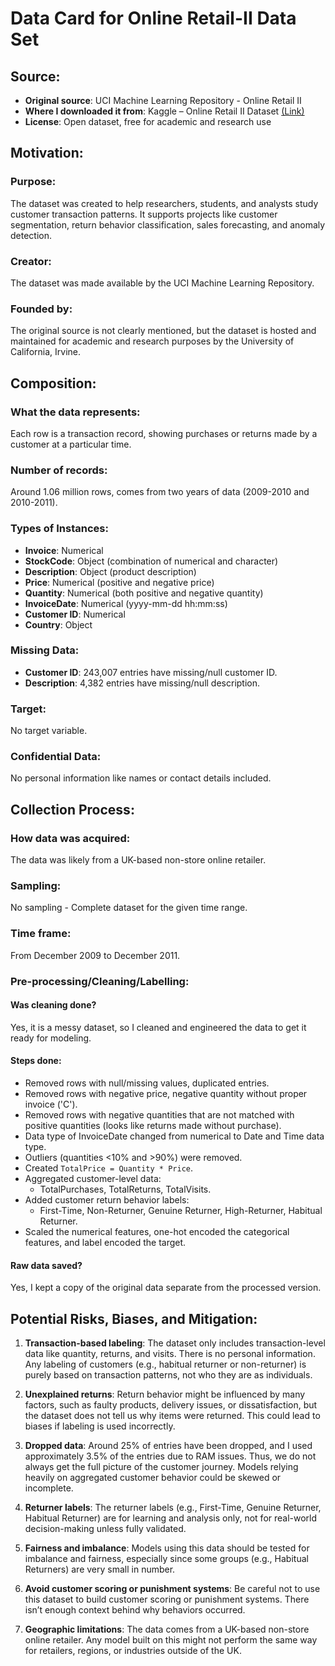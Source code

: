 # Data Card for Online Retail-II Data Set

## Source:
- **Original source**: UCI Machine Learning Repository - Online Retail II
- **Where I downloaded it from**: Kaggle – Online Retail II Dataset [(Link)](https://www.kaggle.com/datasets/mashlyn/online-retail-ii-uci)
- **License**: Open dataset, free for academic and research use

## Motivation:
### Purpose:
The dataset was created to help researchers, students, and analysts study customer transaction patterns. It supports projects like customer segmentation, return behavior classification, sales forecasting, and anomaly detection.

### Creator:
The dataset was made available by the UCI Machine Learning Repository.

### Founded by:
The original source is not clearly mentioned, but the dataset is hosted and maintained for academic and research purposes by the University of California, Irvine.

## Composition:
### What the data represents:
Each row is a transaction record, showing purchases or returns made by a customer at a particular time.

### Number of records:
Around 1.06 million rows, comes from two years of data (2009-2010 and 2010-2011).

### Types of Instances:
- **Invoice**: Numerical
- **StockCode**: Object (combination of numerical and character)
- **Description**: Object (product description)
- **Price**: Numerical (positive and negative price)
- **Quantity**: Numerical (both positive and negative quantity)
- **InvoiceDate**: Numerical (yyyy-mm-dd hh:mm:ss)
- **Customer ID**: Numerical
- **Country**: Object

### Missing Data:
- **Customer ID**: 243,007 entries have missing/null customer ID.
- **Description**: 4,382 entries have missing/null description.

### Target:
No target variable.

### Confidential Data:
No personal information like names or contact details included.

## Collection Process:
### How data was acquired:
The data was likely from a UK-based non-store online retailer.

### Sampling:
No sampling - Complete dataset for the given time range.

### Time frame:
From December 2009 to December 2011.

### Pre-processing/Cleaning/Labelling:
#### Was cleaning done?
Yes, it is a messy dataset, so I cleaned and engineered the data to get it ready for modeling.

#### Steps done:
- Removed rows with null/missing values, duplicated entries.
- Removed rows with negative price, negative quantity without proper invoice ('C').
- Removed rows with negative quantities that are not matched with positive quantities (looks like returns made without purchase).
- Data type of InvoiceDate changed from numerical to Date and Time data type.
- Outliers (quantities <10% and >90%) were removed.
- Created `TotalPrice = Quantity * Price`.
- Aggregated customer-level data:
    - TotalPurchases, TotalReturns, TotalVisits.
- Added customer return behavior labels:
    - First-Time, Non-Returner, Genuine Returner, High-Returner, Habitual Returner.
- Scaled the numerical features, one-hot encoded the categorical features, and label encoded the target.

#### Raw data saved?
Yes, I kept a copy of the original data separate from the processed version.

## Potential Risks, Biases, and Mitigation:
1. **Transaction-based labeling**: The dataset only includes transaction-level data like quantity, returns, and visits. There is no personal information. Any labeling of customers (e.g., habitual returner or non-returner) is purely based on transaction patterns, not who they are as individuals.
   
2. **Unexplained returns**: Return behavior might be influenced by many factors, such as faulty products, delivery issues, or dissatisfaction, but the dataset does not tell us why items were returned. This could lead to biases if labeling is used incorrectly.

3. **Dropped data**: Around 25% of entries have been dropped, and I used approximately 3.5% of the entries due to RAM issues. Thus, we do not always get the full picture of the customer journey. Models relying heavily on aggregated customer behavior could be skewed or incomplete.

4. **Returner labels**: The returner labels (e.g., First-Time, Genuine Returner, Habitual Returner) are for learning and analysis only, not for real-world decision-making unless fully validated.

5. **Fairness and imbalance**: Models using this data should be tested for imbalance and fairness, especially since some groups (e.g., Habitual Returners) are very small in number.

6. **Avoid customer scoring or punishment systems**: Be careful not to use this dataset to build customer scoring or punishment systems. There isn’t enough context behind why behaviors occurred.

7. **Geographic limitations**: The data comes from a UK-based non-store online retailer. Any model built on this might not perform the same way for retailers, regions, or industries outside of the UK.
